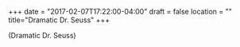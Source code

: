+++
date = "2017-02-07T17:22:00-04:00"
draft = false
location = ""
title="Dramatic Dr. Seuss"
+++

(Dramatic Dr. Seuss)